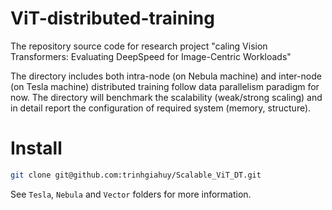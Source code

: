 # ViT-distributed-training

The repository source code for research project "caling Vision Transformers: Evaluating DeepSpeed for Image-Centric Workloads"

The directory includes both intra-node (on Nebula machine) and inter-node (on Tesla machine) distributed training follow data parallelism paradigm for now. The directory will benchmark the scalability (weak/strong scaling) and in detail report the configuration of required system (memory, structure). 

Install
=======

```sh
git clone git@github.com:trinhgiahuy/Scalable_ViT_DT.git
```

See `Tesla`, `Nebula` and `Vector` folders for more information.
